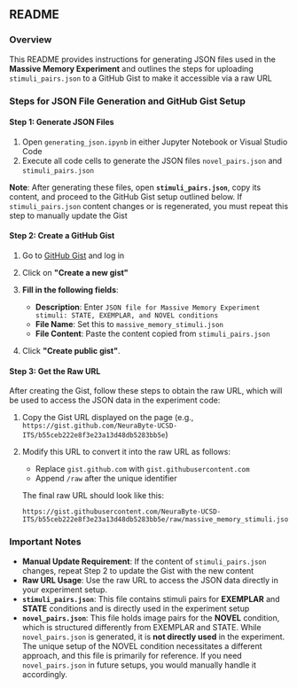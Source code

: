 ## README

### Overview

This README provides instructions for generating JSON files used in the **Massive Memory Experiment** and outlines the steps for uploading `stimuli_pairs.json` to a GitHub Gist to make it accessible via a raw URL

### Steps for JSON File Generation and GitHub Gist Setup

#### Step 1: Generate JSON Files

1. Open `generating_json.ipynb` in either Jupyter Notebook or Visual Studio Code
2. Execute all code cells to generate the JSON files `novel_pairs.json` and `stimuli_pairs.json`

**Note**: After generating these files, open **`stimuli_pairs.json`**, copy its content, and proceed to the GitHub Gist setup outlined below. If `stimuli_pairs.json` content changes or is regenerated, you must repeat this step to manually update the Gist

#### Step 2: Create a GitHub Gist

1. Go to [GitHub Gist](https://gist.github.com/) and log in
2. Click on **"Create a new gist"**
3. **Fill in the following fields**:
   - **Description**: Enter `JSON file for Massive Memory Experiment stimuli: STATE, EXEMPLAR, and NOVEL conditions`
   - **File Name**: Set this to `massive_memory_stimuli.json`
   - **File Content**: Paste the content copied from `stimuli_pairs.json`

4. Click **"Create public gist"**.

#### Step 3: Get the Raw URL

After creating the Gist, follow these steps to obtain the raw URL, which will be used to access the JSON data in the experiment code:

1. Copy the Gist URL displayed on the page (e.g., `https://gist.github.com/NeuraByte-UCSD-ITS/b55ceb222e8f3e23a13d48db5283bb5e`)
2. Modify this URL to convert it into the raw URL as follows:
   - Replace `gist.github.com` with `gist.githubusercontent.com`
   - Append `/raw` after the unique identifier

   The final raw URL should look like this:
   ```
   https://gist.githubusercontent.com/NeuraByte-UCSD-ITS/b55ceb222e8f3e23a13d48db5283bb5e/raw/massive_memory_stimuli.json
   ```

### Important Notes

- **Manual Update Requirement**: If the content of `stimuli_pairs.json` changes, repeat Step 2 to update the Gist with the new content
- **Raw URL Usage**: Use the raw URL to access the JSON data directly in your experiment setup.
- **`stimuli_pairs.json`**: This file contains stimuli pairs for **EXEMPLAR** and **STATE** conditions and is directly used in the experiment setup
- **`novel_pairs.json`**: This file holds image pairs for the **NOVEL** condition, which is structured differently from EXEMPLAR and STATE. While `novel_pairs.json` is generated, it is **not directly used** in the experiment. The unique setup of the NOVEL condition necessitates a different approach, and this file is primarily for reference. If you need `novel_pairs.json` in future setups, you would manually handle it accordingly.